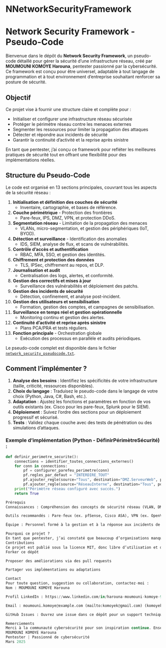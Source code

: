 # NNetworkSecurityFramework
 # Network Security Framework - Pseudo-Code

Bienvenue dans le dépôt du **Network Security Framework**, un pseudo-code détaillé pour gérer la sécurité d’une infrastructure réseau, créé par **MOUMOUNI KOMOYE Harouna**, pentester passionné par la cybersécurité. Ce framework est conçu pour être universel, adaptable à tout langage de programmation et à tout environnement d’entreprise souhaitant renforcer sa posture de sécurité.

## Objectif
Ce projet vise à fournir une structure claire et complète pour :
- Initialiser et configurer une infrastructure réseau sécurisée
- Protéger le périmètre réseau contre les menaces externes
- Segmenter les ressources pour limiter la propagation des attaques
- Détecter et répondre aux incidents de sécurité
- Garantir la continuité d’activité et la reprise après sinistre

En tant que pentester, j’ai conçu ce framework pour refléter les meilleures pratiques de sécurité tout en offrant une flexibilité pour des implémentations réelles.

## Structure du Pseudo-Code
Le code est organisé en 13 sections principales, couvrant tous les aspects de la sécurité réseau :
1. **Initialisation et définition des couches de sécurité**  
   - Inventaire, cartographie, et bases de référence.
2. **Couche périmétrique** - Protection des frontières  
   - Pare-feux, IPS, DMZ, VPN, et protection DDoS.
3. **Segmentation réseau** - Limitation de la propagation des menaces  
   - VLANs, micro-segmentation, et gestion des périphériques (IoT, BYOD).
4. **Détection et surveillance** - Identification des anomalies  
   - IDS, SIEM, analyse de flux, et scans de vulnérabilités.
5. **Contrôle d’accès et authentification**  
   - RBAC, MFA, SSO, et gestion des identités.
6. **Chiffrement et protection des données**  
   - TLS, IPSec, chiffrement au repos, et DLP.
7. **Journalisation et audit**  
   - Centralisation des logs, alertes, et conformité.
8. **Gestion des correctifs et mises à jour**  
   - Surveillance des vulnérabilités et déploiement des patchs.
9. **Gestion des incidents de sécurité**  
   - Détection, confinement, et analyse post-incident.
10. **Gestion des utilisateurs et sensibilisation**  
    - Formation, gestion des comptes, et campagnes de sensibilisation.
11. **Surveillance en temps réel et gestion opérationnelle**  
    - Monitoring continu et gestion des alertes.
12. **Continuité d’activité et reprise après sinistre**  
    - Plans PCA/PRA et tests réguliers.
13. **Fonction principale** - Orchestration globale  
    - Exécution des processus en parallèle et audits périodiques.

Le pseudo-code complet est disponible dans le fichier [`network_security_pseudocode.txt`](./network_security_pseudocode.txt).

## Comment l’implémenter ?
1. **Analyse des besoins** : Identifiez les spécificités de votre infrastructure (taille, criticité, ressources disponibles).
2. **Choix du langage** : Traduisez le pseudo-code dans le langage de votre choix (Python, Java, C#, Bash, etc.).
3. **Adaptation** : Ajustez les fonctions et paramètres en fonction de vos outils existants (ex. Cisco pour les pare-feux, Splunk pour le SIEM).
4. **Déploiement** : Suivez l’ordre des sections pour un déploiement progressif et sécurisé.
5. **Tests** : Validez chaque couche avec des tests de pénétration ou des simulations d’attaques.

### Exemple d’implémentation (Python - DéfinirPérimètreSécurité) :
```python
def definir_perimetre_securite():
    connections = identifier_toutes_connections_externes()
    for conn in connections:
        pf = configurer_parefeu_perimetre(conn)
        pf.regles_par_defaut = "INTERDIRE_TOUT"
        pf.ajouter_regle(source="Tous", destination="DMZ.ServeurWeb", port=443, action="AUTORISER")
        pf.ajouter_regle(source="RéseauInterne", destination="Tous", port=443, action="AUTORISER")
    print("Périmètre réseau configuré avec succès.")
    return True

Prérequis
Connaissances : Compréhension des concepts de sécurité réseau (VLAN, DMZ, IDS/IPS, Zero Trust, etc.).

Outils recommandés : Pare-feux (ex. pfSense, Cisco ASA), VPN (ex. OpenVPN), SIEM (ex. Splunk, ELK), scanners de vulnérabilités (ex. Nessus, OpenVAS).

Équipe : Personnel formé à la gestion et à la réponse aux incidents de sécurité.

Pourquoi ce projet ?
En tant que pentester, j’ai constaté que beaucoup d’organisations manquent d’un cadre structuré pour sécuriser leurs réseaux. Ce pseudo-code est ma contribution pour aider les entreprises à bâtir une défense robuste, tout en restant flexible et open-source.
Contributions
Ce projet est publié sous la licence MIT, donc libre d’utilisation et de modification. Vous êtes encouragés à :
Forker ce dépôt

Proposer des améliorations via des pull requests

Partager vos implémentations ou adaptations

Contact
Pour toute question, suggestion ou collaboration, contactez-moi :  
Nom : MOUMOUNI KOMOYE Harouna  

Profil LinkedIn : https://www.linkedin.com/in/harouna-moumouni-komoye-9a436aba/ (https://www.linkedin.com/in/harouna-moumouni-komoye-9a436aba/)  

Email : moumouni.komoye@example.com (mailto:komoyek@gmail.com) (komoyek@gmail.com)  

GitHub Issues : Ouvrez une issue dans ce dépôt pour un support technique.

Remerciements
Merci à la communauté cybersécurité pour son inspiration continue. Ensemble, construisons des réseaux plus sûrs !
MOUMOUNI KOMOYE Harouna
Pentester | Passionné de cybersécurité
Mars 2025

